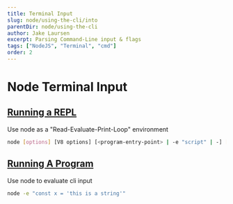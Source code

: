 ```yaml
---
title: Terminal Input
slug: node/using-the-cli/into
parentDir: node/using-the-cli
author: Jake Laursen
excerpt: Parsing Command-Line input & flags
tags: ["NodeJS", "Terminal", "cmd"]
order: 2
---
```


# Node Terminal Input
## [Running a REPL](/node/terminal-input/repl)
Use node as a "Read-Evaluate-Print-Loop" environment
```bash  
node [options] [V8 options] [<program-entry-point> | -e "script" | -] [--] [arguments]  
```

## [Running A Program](/node/using-the-cli/cmd-entrypoint)  
Use node to evaluate cli input  
```bash
node -e "const x = 'this is a string'"
```